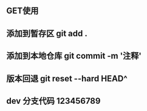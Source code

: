 
## GET使用

## 添加到暂存区 git add .
## 添加到本地仓库 git commit -m '注释'
## 版本回退  git reset --hard HEAD^
## dev 分支代码 123456789
